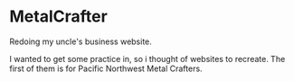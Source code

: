MetalCrafter
============

Redoing my uncle's business website.

I wanted to get some practice in, so i thought of websites to recreate. The first of them is for Pacific Northwest Metal Crafters.

